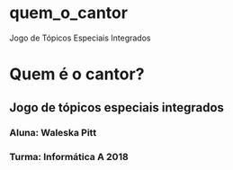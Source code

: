 # quem_o_cantor
Jogo de Tópicos Especiais Integrados
# Quem é o cantor?
##  Jogo de tópicos especiais integrados
### Aluna: Waleska Pitt
### Turma: Informática A 2018

